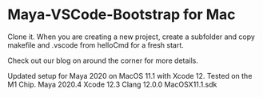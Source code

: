 # Maya-VSCode-Bootstrap for Mac

Clone it. When you are creating a new project, create a subfolder and copy makefile and .vscode from helloCmd for a fresh start.

Check out our blog on around the corner for more details.

Updated setup for Maya 2020 on MacOS 11.1 with Xcode 12. Tested on the M1 Chip.
Maya 2020.4
Xcode 12.3
Clang 12.0.0
MacOSX11.1.sdk
